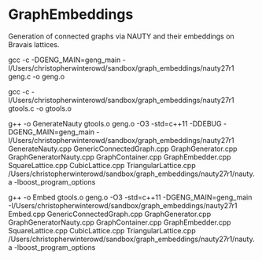 # GraphEmbeddings
Generation of connected graphs via NAUTY and their embeddings on Bravais lattices. 

gcc -c -DGENG_MAIN=geng_main -I/Users/christopherwinterowd/sandbox/graph_embeddings/nauty27r1 geng.c -o geng.o

gcc -c -I/Users/christopherwinterowd/sandbox/graph_embeddings/nauty27r1 gtools.c -o gtools.o

g++ -o GenerateNauty gtools.o geng.o -O3 -std=c++11 -DDEBUG -DGENG_MAIN=geng_main -I/Users/christopherwinterowd/sandbox/graph_embeddings/nauty27r1 GenerateNauty.cpp GenericConnectedGraph.cpp GraphGenerator.cpp GraphGeneratorNauty.cpp GraphContainer.cpp GraphEmbedder.cpp SquareLattice.cpp CubicLattice.cpp TriangularLattice.cpp /Users/christopherwinterowd/sandbox/graph_embeddings/nauty27r1/nauty.a -lboost_program_options

g++ -o Embed gtools.o geng.o -O3 -std=c++11 -DGENG_MAIN=geng_main -I/Users/christopherwinterowd/sandbox/graph_embeddings/nauty27r1 Embed.cpp GenericConnectedGraph.cpp GraphGenerator.cpp GraphGeneratorNauty.cpp GraphContainer.cpp GraphEmbedder.cpp SquareLattice.cpp CubicLattice.cpp TriangularLattice.cpp /Users/christopherwinterowd/sandbox/graph_embeddings/nauty27r1/nauty.a -lboost_program_options
